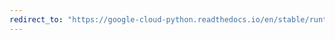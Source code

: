 ```yaml
---
redirect_to: "https://google-cloud-python.readthedocs.io/en/stable/runtimeconfig/config.html"
---
```

